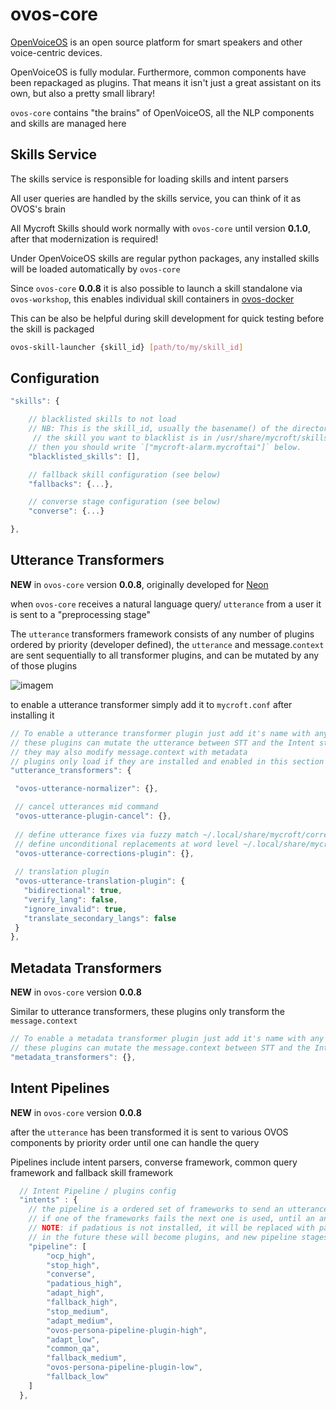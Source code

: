 # ovos-core

[OpenVoiceOS](https://openvoiceos.org) is an open source platform for smart speakers and other voice-centric devices.

OpenVoiceOS is fully modular. Furthermore, common components have been repackaged as plugins. That means it isn't just a
great assistant on its own, but also a pretty small library!

`ovos-core` contains "the brains" of OpenVoiceOS, all the NLP components and skills are managed here

## Skills Service

The skills service is responsible for loading skills and intent parsers

All user queries are handled by the skills service, you can think of it as OVOS's brain

All Mycroft Skills should work normally with `ovos-core` until version **0.1.0**, after that modernization is required!

Under OpenVoiceOS skills are regular python packages, any installed skills will be loaded automatically by `ovos-core`

Since `ovos-core` **0.0.8** it is also possible to launch a skill standalone via `ovos-workshop`, this enables individual skill containers in [ovos-docker](https://openvoiceos.github.io/ovos-docker)

This can be also be helpful during skill development for quick testing before the skill is packaged

```bash
ovos-skill-launcher {skill_id} [path/to/my/skill_id]
```

## Configuration

```javascript
"skills": {

    // blacklisted skills to not load
    // NB: This is the skill_id, usually the basename() of the directory where the skill lives, so if
     // the skill you want to blacklist is in /usr/share/mycroft/skills/mycroft-alarm.mycroftai/
    // then you should write `["mycroft-alarm.mycroftai"]` below.
    "blacklisted_skills": [],

    // fallback skill configuration (see below)
    "fallbacks": {...},

    // converse stage configuration (see below)
    "converse": {...}

},
```

## Utterance Transformers

**NEW** in `ovos-core` version **0.0.8**, originally developed for [Neon](https://github.com/NeonGeckoCom/neon-transformers)

when `ovos-core` receives a natural language query/ `utterance` from a user it is sent to a "preprocessing stage"

The `utterance` transformers framework consists of any number of plugins ordered by priority (developer defined), the `utterance` and
message.`context` are sent sequentially to all transformer plugins, and can be mutated by any of those plugins

![imagem](https://github.com/OpenVoiceOS/ovos-technical-manual/assets/33701864/75b67a91-dd8d-48cd-a146-91988bbbf374)

to enable a utterance transformer simply add it to `mycroft.conf` after installing it

```javascript
// To enable a utterance transformer plugin just add it's name with any relevant config
// these plugins can mutate the utterance between STT and the Intent stage
// they may also modify message.context with metadata
// plugins only load if they are installed and enabled in this section
"utterance_transformers": {

 "ovos-utterance-normalizer": {},

 // cancel utterances mid command
 "ovos-utterance-plugin-cancel": {},
  
 // define utterance fixes via fuzzy match ~/.local/share/mycroft/corrections.json
 // define unconditional replacements at word level ~/.local/share/mycroft/word_corrections.json
 "ovos-utterance-corrections-plugin": {},
 
 // translation plugin
 "ovos-utterance-translation-plugin": {
   "bidirectional": true,
   "verify_lang": false,
   "ignore_invalid": true,
   "translate_secondary_langs": false
 }
},
```

## Metadata Transformers

**NEW** in `ovos-core` version **0.0.8**

Similar to utterance transformers, these plugins only transform the `message.context`

```javascript
// To enable a metadata transformer plugin just add it's name with any relevant config
// these plugins can mutate the message.context between STT and the Intent stage
"metadata_transformers": {},
```

## Intent Pipelines

**NEW** in `ovos-core` version **0.0.8**

after the `utterance` has been transformed it is sent to various OVOS components by priority order until one can handle
the query

Pipelines include intent parsers, converse framework, common query framework and fallback skill framework

```javascript
  // Intent Pipeline / plugins config
  "intents" : {
    // the pipeline is a ordered set of frameworks to send an utterance too
    // if one of the frameworks fails the next one is used, until an answer is found
    // NOTE: if padatious is not installed, it will be replaced with padacioso (much slower)
    // in the future these will become plugins, and new pipeline stages can be added by end users
    "pipeline": [
        "ocp_high",
        "stop_high",
        "converse",
        "padatious_high",
        "adapt_high",
        "fallback_high",
        "stop_medium",
        "adapt_medium",
        "ovos-persona-pipeline-plugin-high",
        "adapt_low",
        "common_qa",
        "fallback_medium",
        "ovos-persona-pipeline-plugin-low",
        "fallback_low"
    ]
  },
```
